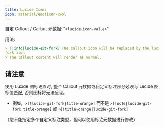```yaml
---
title: Lucide Icons
icon: material/emoticon-cool
---
```


自定 Callout / Callout 元数据: "`<lucide-icon-value>`"

用法:

```md
> [!info|lucide-git-fork] The callout icon will be replaced by the lucide git
fork icon
> The callout content will render as normal.
```

## 请注意
使用 Lucide 图标设置时, 整个 Callout 元数据或自定义标注部分必须与 Lucide 图标值匹配, 否则图标将无法呈现。

- 例如，`>[!lucide-git-fork|title-orange]` 而不是 `>[!note|lucide-git-fork title-orange]` 或 `>[!title-orange|lucide-git-fork]`

（您不能指定多个自定义标注类型，但可以使用标注元数据进行修改）

